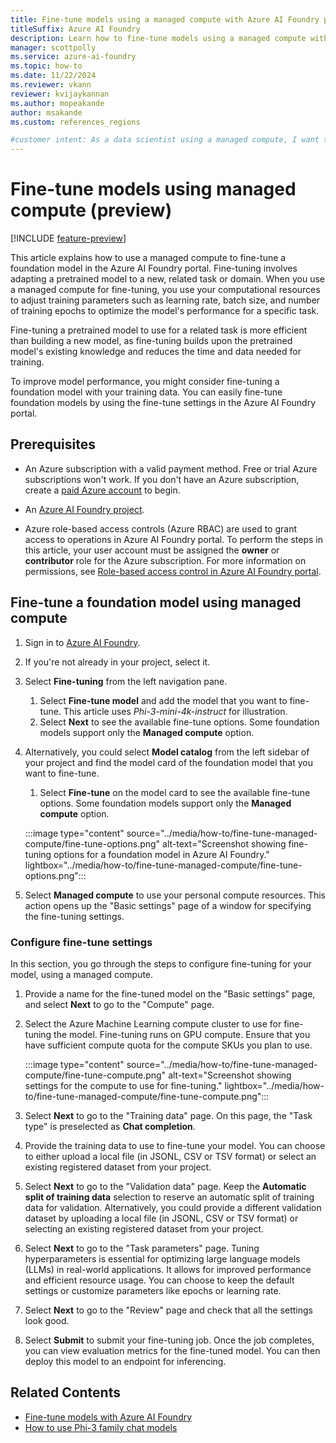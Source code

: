 ```yaml
---
title: Fine-tune models using a managed compute with Azure AI Foundry portal (preview)
titleSuffix: Azure AI Foundry
description: Learn how to fine-tune models using a managed compute with Azure AI Foundry.
manager: scottpolly
ms.service: azure-ai-foundry
ms.topic: how-to
ms.date: 11/22/2024
ms.reviewer: vkann
reviewer: kvijaykannan
ms.author: mopeakande
author: msakande
ms.custom: references_regions

#customer intent: As a data scientist using a managed compute, I want to learn how to fine-tune models to improve model performance for specific tasks. 
---
```


# Fine-tune models using managed compute (preview)

[!INCLUDE [feature-preview](../includes/feature-preview.md)]

This article explains how to use a managed compute to fine-tune a foundation model in the Azure AI Foundry portal. Fine-tuning involves adapting a pretrained model to a new, related task or domain. When you use a managed compute for fine-tuning, you use your computational resources to adjust training parameters such as learning rate, batch size, and number of training epochs to optimize the model's performance for a specific task. 

Fine-tuning a pretrained model to use for a related task is more efficient than building a new model, as fine-tuning builds upon the pretrained model's existing knowledge and reduces the time and data needed for training.

To improve model performance, you might consider fine-tuning a foundation model with your training data. You can easily fine-tune foundation models by using the fine-tune settings in the Azure AI Foundry portal.


## Prerequisites

- An Azure subscription with a valid payment method. Free or trial Azure subscriptions won't work. If you don't have an Azure subscription, create a [paid Azure account](https://azure.microsoft.com/pricing/purchase-options/pay-as-you-go) to begin.

- An [Azure AI Foundry project](create-projects.md).

- Azure role-based access controls (Azure RBAC) are used to grant access to operations in Azure AI Foundry portal. To perform the steps in this article, your user account must be assigned the __owner__ or __contributor__ role for the Azure subscription. For more information on permissions, see [Role-based access control in Azure AI Foundry portal](../concepts/rbac-ai-foundry.md).

## Fine-tune a foundation model using managed compute

1. Sign in to [Azure AI Foundry](https://ai.azure.com).

1. If you're not already in your project, select it. 
1. Select **Fine-tuning** from the left navigation pane.

    1. Select **Fine-tune model** and add the model that you want to fine-tune. This article uses _Phi-3-mini-4k-instruct_ for illustration.
    1. Select **Next** to see the available fine-tune options. Some foundation models support only the __Managed compute__ option.

1. Alternatively, you could select **Model catalog** from the left sidebar of your project and find the model card of the foundation model that you want to fine-tune.

    1. Select __Fine-tune__ on the model card to see the available fine-tune options. Some foundation models support only the __Managed compute__ option.

    :::image type="content" source="../media/how-to/fine-tune-managed-compute/fine-tune-options.png" alt-text="Screenshot showing fine-tuning options for a foundation model in Azure AI Foundry." lightbox="../media/how-to/fine-tune-managed-compute/fine-tune-options.png":::

1. Select __Managed compute__ to use your personal compute resources. This action opens up the "Basic settings" page of a window for specifying the fine-tuning settings.

### Configure fine-tune settings

In this section, you go through the steps to configure fine-tuning for your model, using a managed compute.

1. Provide a name for the fine-tuned model on the "Basic settings" page, and select **Next** to go to the "Compute" page.

1. Select the Azure Machine Learning compute cluster to use for fine-tuning the model. Fine-tuning runs on GPU compute. Ensure that you have sufficient compute quota for the compute SKUs you plan to use.

    :::image type="content" source="../media/how-to/fine-tune-managed-compute/fine-tune-compute.png" alt-text="Screenshot showing settings for the compute to use for fine-tuning." lightbox="../media/how-to/fine-tune-managed-compute/fine-tune-compute.png":::

1. Select **Next** to go to the "Training data" page. On this page, the "Task type" is preselected as **Chat completion**.

1. Provide the training data to use to fine-tune your model. You can choose to either upload a local file (in JSONL, CSV or TSV format) or select an existing registered dataset from your project.

1. Select **Next** to go to the "Validation data" page. Keep the **Automatic split of training data** selection to reserve an automatic split of training data for validation. Alternatively, you could provide a different validation dataset by uploading a local file (in JSONL, CSV or TSV format) or selecting an existing registered dataset from your project.

1. Select **Next** to go to the "Task parameters" page. Tuning hyperparameters is essential for optimizing large language models (LLMs) in real-world applications. It allows for improved performance and efficient resource usage. You can choose to keep the default settings or customize parameters like epochs or learning rate.

1. Select **Next** to go to the "Review" page and check that all the settings look good.

1. Select **Submit** to submit your fine-tuning job. Once the job completes, you can view evaluation metrics for the fine-tuned model. You can then deploy this model to an endpoint for inferencing.

## Related Contents

- [Fine-tune models with Azure AI Foundry](../concepts/fine-tuning-overview.md)
- [How to use Phi-3 family chat models](deploy-models-phi-3.md)